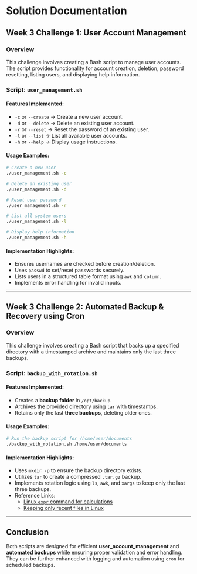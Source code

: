 # **Solution Documentation**

## **Week 3 Challenge 1: User Account Management**

### **Overview**

This challenge involves creating a Bash script to manage user accounts. The script provides functionality for account creation, deletion, password resetting, listing users, and displaying help information.

### **Script: `user_management.sh`**

#### **Features Implemented:**

- `-c` or `--create` → Create a new user account.
- `-d` or `--delete` → Delete an existing user account.
- `-r` or `--reset` → Reset the password of an existing user.
- `-l` or `--list` → List all available user accounts.
- `-h` or `--help` → Display usage instructions.

#### **Usage Examples:**

```bash
# Create a new user
./user_management.sh -c

# Delete an existing user
./user_management.sh -d

# Reset user password
./user_management.sh -r

# List all system users
./user_management.sh -l

# Display help information
./user_management.sh -h
```

#### **Implementation Highlights:**

- Ensures usernames are checked before creation/deletion.
- Uses `passwd` to set/reset passwords securely.
- Lists users in a structured table format using `awk` and `column`.
- Implements error handling for invalid inputs.

---

## **Week 3 Challenge 2: Automated Backup & Recovery using Cron**

### **Overview**

This challenge involves creating a Bash script that backs up a specified directory with a timestamped archive and maintains only the last three backups.

### **Script: `backup_with_rotation.sh`**

#### **Features Implemented:**

- Creates a **backup folder** in `/opt/backup`.
- Archives the provided directory using `tar` with timestamps.
- Retains only the last **three backups**, deleting older ones.

#### **Usage Examples:**

```bash
# Run the backup script for /home/user/documents
./backup_with_rotation.sh /home/user/documents
```

#### **Implementation Highlights:**

- Uses `mkdir -p` to ensure the backup directory exists.
- Utilizes `tar` to create a compressed `.tar.gz` backup.
- Implements rotation logic using `ls`, `awk`, and `xargs` to keep only the last three backups.
- Reference Links:
  - [Linux `expr` command for calculations](https://vitux.com/linux-expr-command/#:~:text=10%20%2B%2020%20%2B%2030-,Subtraction,and%20expr%20command%20as%20follows.)
  - [Keeping only recent files in Linux](https://stackoverflow.com/questions/73641093/is-there-any-linux-command-to-keep-only-5-recent-files-that-start-with-ref-in-a)

---

## **Conclusion**

Both scripts are designed for efficient **user_account_management** and **automated backups** while ensuring proper validation and error handling. They can be further enhanced with logging and automation using `cron` for scheduled backups.
